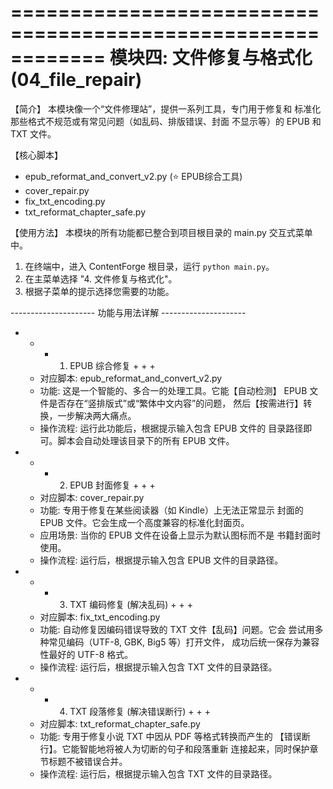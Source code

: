 ============================================================
           模块四: 文件修复与格式化 (04_file_repair)
============================================================

【简介】
  本模块像一个“文件修理站”，提供一系列工具，专门用于修复和
  标准化那些格式不规范或有常见问题（如乱码、排版错误、封面
  不显示等）的 EPUB 和 TXT 文件。


【核心脚本】
  - epub_reformat_and_convert_v2.py (⭐ EPUB综合工具)
  - cover_repair.py
  - fix_txt_encoding.py
  - txt_reformat_chapter_safe.py


【使用方法】
  本模块的所有功能都已整合到项目根目录的 main.py 交互式菜单中。

  1. 在终端中，进入 ContentForge 根目录，运行 `python main.py`。
  2. 在主菜单选择 "4. 文件修复与格式化"。
  3. 根据子菜单的提示选择您需要的功能。


--------------------- 功能与用法详解 ---------------------

+ + + 1. EPUB 综合修复 + + +

  - 对应脚本: epub_reformat_and_convert_v2.py
  - 功能: 这是一个智能的、多合一的处理工具。它能【自动检测】
    EPUB 文件是否存在“竖排版式”或“繁体中文内容”的问题，
    然后【按需进行】转换，一步解决两大痛点。
  - 操作流程: 运行此功能后，根据提示输入包含 EPUB 文件的
    目录路径即可。脚本会自动处理该目录下的所有 EPUB 文件。


+ + + 2. EPUB 封面修复 + + +

  - 对应脚本: cover_repair.py
  - 功能: 专用于修复在某些阅读器（如 Kindle）上无法正常显示
    封面的 EPUB 文件。它会生成一个高度兼容的标准化封面页。
  - 应用场景: 当你的 EPUB 文件在设备上显示为默认图标而不是
    书籍封面时使用。
  - 操作流程: 运行后，根据提示输入包含 EPUB 文件的目录路径。


+ + + 3. TXT 编码修复 (解决乱码) + + +

  - 对应脚本: fix_txt_encoding.py
  - 功能: 自动修复因编码错误导致的 TXT 文件【乱码】问题。它会
    尝试用多种常见编码（UTF-8, GBK, Big5 等）打开文件，
    成功后统一保存为兼容性最好的 UTF-8 格式。
  - 操作流程: 运行后，根据提示输入包含 TXT 文件的目录路径。


+ + + 4. TXT 段落修复 (解决错误断行) + + +

  - 对应脚本: txt_reformat_chapter_safe.py
  - 功能: 专用于修复小说 TXT 中因从 PDF 等格式转换而产生的
    【错误断行】。它能智能地将被人为切断的句子和段落重新
    连接起来，同时保护章节标题不被错误合并。
  - 操作流程: 运行后，根据提示输入包含 TXT 文件的目录路径。